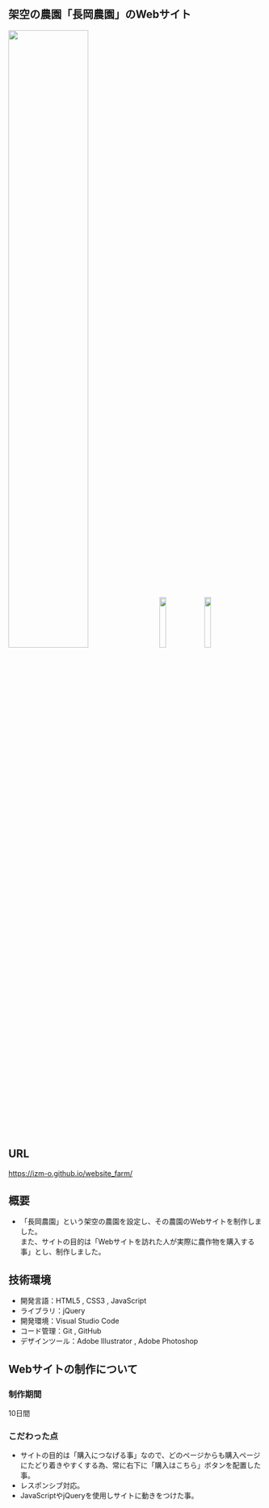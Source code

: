 ## 架空の農園「長岡農園」のWebサイト
<p>
<kbd><img src="https://user-images.githubusercontent.com/115522917/204413371-d51ce77e-263d-4eca-a823-c165f4040678.png" width="56%">&nbsp;
<img src="https://user-images.githubusercontent.com/115522917/204415480-1ec013b3-5e91-4637-b256-a5fe82928cf6.png" width="16%">
<img src="https://user-images.githubusercontent.com/115522917/204415538-31f41c79-b30e-4eb5-a839-c9be1f08861d.png" width="16%"></kbd>
</p>

## URL
https://izm-o.github.io/website_farm/

## 概要
- 「長岡農園」という架空の農園を設定し、その農園のWebサイトを制作しました。<br>
  また、サイトの目的は「Webサイトを訪れた人が実際に農作物を購入する事」とし、制作しました。

## 技術環境
- 開発言語：HTML5 , CSS3 , JavaScript
- ライブラリ：jQuery
- 開発環境：Visual Studio Code
- コード管理：Git , GitHub
- デザインツール：Adobe Illustrator , Adobe Photoshop

## Webサイトの制作について
### 制作期間
10日間
### こだわった点
- サイトの目的は「購入につなげる事」なので、どのページからも購入ページにたどり着きやすくする為、常に右下に「購入はこちら」ボタンを配置した事。
- レスポンシブ対応。
- JavaScriptやjQueryを使用しサイトに動きをつけた事。

